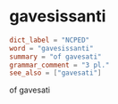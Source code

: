 # gavesissanti

``` toml
dict_label = "NCPED"
word = "gavesissanti"
summary = "of gavesati"
grammar_comment = "3 pl."
see_also = ["gavesati"]
```

of gavesati

